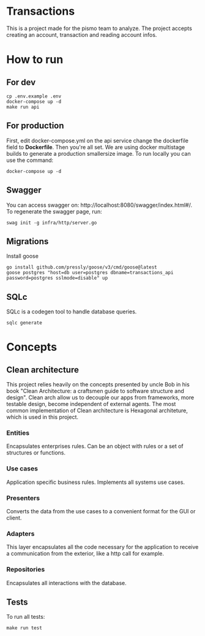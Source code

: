 # Transactions

This is a project made for the pismo team to analyze. The project accepts creating an account, transaction and reading account infos.

# How to run
## For dev
```shell
cp .env.example .env
docker-compose up -d
make run api
```
## For production
First, edit docker-compose.yml on the api service change the dockerfile field to **Dockerfile**. Then you're all set.
We are using docker multistage builds to generate a production smallersize image. To run locally you can use the command:
```shell
docker-compose up -d
```
## Swagger
You can access swagger on: http://localhost:8080/swagger/index.html#/.
To regenerate the swagger page, run:
```shell
swag init -g infra/http/server.go 
```
## Migrations
Install goose
```shell
go install github.com/pressly/goose/v3/cmd/goose@latest
goose postgres "host=db user=postgres dbname=transactions_api password=postgres sslmode=disable" up
```
## SQLc
SQLc is a codegen tool to handle database queries.
```shell
sqlc generate
```
# Concepts
## Clean architecture
This project relies heavily on the concepts presented by uncle Bob in his book "Clean Architecture: a craftsmen guide to software structure and design".
Clean arch allow us to decouple our apps from frameworks, more testable design, become independent of external agents.
The most common implementation of Clean architecture is Hexagonal architeture, which is used in this project.

### Entities
Encapsulates enterprises rules. Can be an object with rules or a set of structures or functions.

### Use cases
Application specific business rules. Implements all systems use cases.

### Presenters
Converts the data from the use cases to a convenient format for the GUI or client.

### Adapters
This layer encapsulates all the code necessary for the application to receive a communication from the exterior, like a http call for example.

### Repositories
Encapsulates all interactions with the database.
## Tests
To run all tests:
```shell
make run test
```
